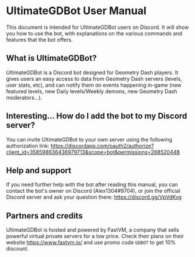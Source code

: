 # UltimateGDBot User Manual

This document is intended for UltimateGDBot users on Discord. It will show you how to use the bot, with explanations on the various commands and features that the bot offers.

## What is UltimateGDBot?

UltimateGDBot is a Discord bot designed for Geometry Dash players. It gives users an easy access to data from Geometry Dash servers (levels, user stats, etc), and can notify them on events happening in-game (new featured levels, new Daily levels/Weekly demons, new Geometry Dash moderators...).

## Interesting... How do I add the bot to my Discord server?

You can invite UltimateGDBot to your own server using the following authorization link: https://discordapp.com/oauth2/authorize?client_id=358598636436979713&scope=bot&permissions=268520448

## Help and support

If you need further help with the bot after reading this manual, you can contact the bot's owner on Discord (Alex1304#9704), or join the official Discord server and ask your question there: https://discord.gg/VpVdKvg

## Partners and credits

UltimateGDBot is hosted and powered by FastVM, a company that sells powerful virtual private servers for a low price. Check their plans on their website https://www.fastvm.io/ and use promo code `GDBOT` to get 10% discount.